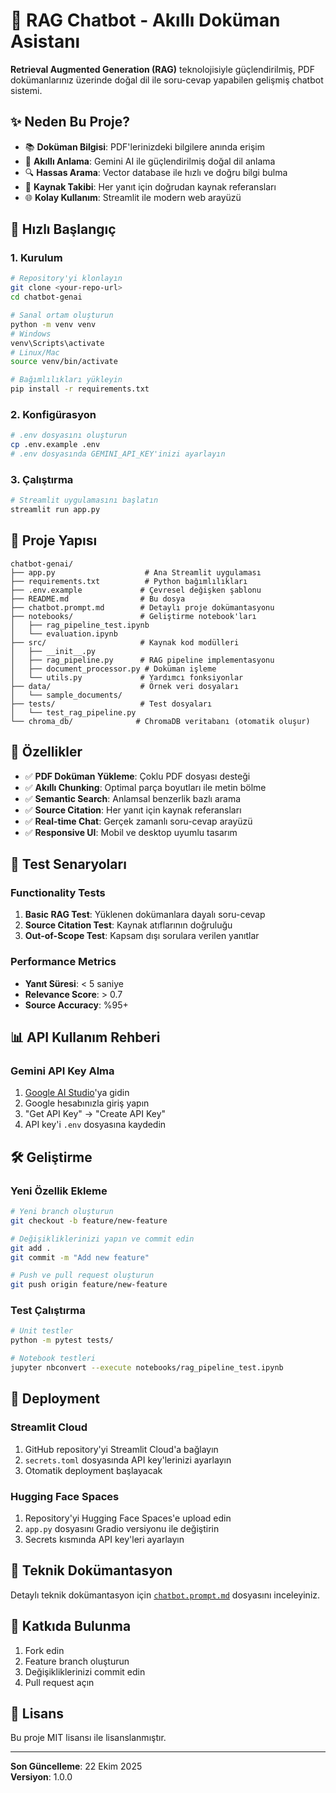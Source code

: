 # 🤖 RAG Chatbot - Akıllı Doküman Asistanı

**Retrieval Augmented Generation (RAG)** teknolojisiyle güçlendirilmiş, PDF dokümanlarınız üzerinde doğal dil ile soru-cevap yapabilen gelişmiş chatbot sistemi.

## ✨ Neden Bu Proje?

- 📚 **Doküman Bilgisi**: PDF'lerinizdeki bilgilere anında erişim
- 🧠 **Akıllı Anlama**: Gemini AI ile güçlendirilmiş doğal dil anlama
- 🔍 **Hassas Arama**: Vector database ile hızlı ve doğru bilgi bulma
- 📖 **Kaynak Takibi**: Her yanıt için doğrudan kaynak referansları
- 🌐 **Kolay Kullanım**: Streamlit ile modern web arayüzü

## 🚀 Hızlı Başlangıç

### 1. Kurulum

```bash
# Repository'yi klonlayın
git clone <your-repo-url>
cd chatbot-genai

# Sanal ortam oluşturun
python -m venv venv
# Windows
venv\Scripts\activate
# Linux/Mac
source venv/bin/activate

# Bağımlılıkları yükleyin
pip install -r requirements.txt
```

### 2. Konfigürasyon

```bash
# .env dosyasını oluşturun
cp .env.example .env
# .env dosyasında GEMINI_API_KEY'inizi ayarlayın
```

### 3. Çalıştırma

```bash
# Streamlit uygulamasını başlatın
streamlit run app.py
```

## 📁 Proje Yapısı

```
chatbot-genai/
├── app.py                    # Ana Streamlit uygulaması
├── requirements.txt          # Python bağımlılıkları
├── .env.example             # Çevresel değişken şablonu
├── README.md                # Bu dosya
├── chatbot.prompt.md        # Detaylı proje dokümantasyonu
├── notebooks/               # Geliştirme notebook'ları
│   ├── rag_pipeline_test.ipynb
│   └── evaluation.ipynb
├── src/                     # Kaynak kod modülleri
│   ├── __init__.py
│   ├── rag_pipeline.py      # RAG pipeline implementasyonu
│   ├── document_processor.py # Doküman işleme
│   └── utils.py             # Yardımcı fonksiyonlar
├── data/                    # Örnek veri dosyaları
│   └── sample_documents/
├── tests/                   # Test dosyaları
│   └── test_rag_pipeline.py
└── chroma_db/              # ChromaDB veritabanı (otomatik oluşur)
```

## 🎯 Özellikler

- ✅ **PDF Doküman Yükleme**: Çoklu PDF dosyası desteği
- ✅ **Akıllı Chunking**: Optimal parça boyutları ile metin bölme
- ✅ **Semantic Search**: Anlamsal benzerlik bazlı arama
- ✅ **Source Citation**: Her yanıt için kaynak referansları
- ✅ **Real-time Chat**: Gerçek zamanlı soru-cevap arayüzü
- ✅ **Responsive UI**: Mobil ve desktop uyumlu tasarım

## 🧪 Test Senaryoları

### Functionality Tests
1. **Basic RAG Test**: Yüklenen dokümanlara dayalı soru-cevap
2. **Source Citation Test**: Kaynak atıflarının doğruluğu
3. **Out-of-Scope Test**: Kapsam dışı sorulara verilen yanıtlar

### Performance Metrics
- **Yanıt Süresi**: < 5 saniye
- **Relevance Score**: > 0.7
- **Source Accuracy**: %95+

## 📊 API Kullanım Rehberi

### Gemini API Key Alma
1. [Google AI Studio](https://ai.google.dev/gemini-api/docs/api-key)'ya gidin
2. Google hesabınızla giriş yapın
3. "Get API Key" → "Create API Key" 
4. API key'i `.env` dosyasına kaydedin

## 🛠️ Geliştirme

### Yeni Özellik Ekleme
```bash
# Yeni branch oluşturun
git checkout -b feature/new-feature

# Değişikliklerinizi yapın ve commit edin
git add .
git commit -m "Add new feature"

# Push ve pull request oluşturun
git push origin feature/new-feature
```

### Test Çalıştırma
```bash
# Unit testler
python -m pytest tests/

# Notebook testleri
jupyter nbconvert --execute notebooks/rag_pipeline_test.ipynb
```

## 🚀 Deployment

### Streamlit Cloud
1. GitHub repository'yi Streamlit Cloud'a bağlayın
2. `secrets.toml` dosyasında API key'lerinizi ayarlayın
3. Otomatik deployment başlayacak

### Hugging Face Spaces
1. Repository'yi Hugging Face Spaces'e upload edin
2. `app.py` dosyasını Gradio versiyonu ile değiştirin
3. Secrets kısmında API key'leri ayarlayın

## 📖 Teknik Dokümantasyon

Detaylı teknik dokümantasyon için [`chatbot.prompt.md`](chatbot.prompt.md) dosyasını inceleyiniz.

## 🤝 Katkıda Bulunma

1. Fork edin
2. Feature branch oluşturun
3. Değişikliklerinizi commit edin
4. Pull request açın

## 📄 Lisans

Bu proje MIT lisansı ile lisanslanmıştır.

---

**Son Güncelleme**: 22 Ekim 2025  
**Versiyon**: 1.0.0